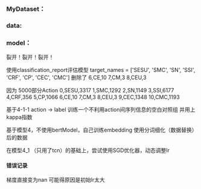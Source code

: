 ### MyDataset：


### data:



### model：

裂开！裂开！裂开！


使用classification_report评估模型
target_names = ['SESU', 'SMC', 'SN', 'SSI', 'CRF', 'CP', 'CEC', 'CMC']
删除了
6,CE,10
7,CM,3
8,CEU,3

因为
5000部分Action
0,SESU,3317
1,SMC,1292
2,SN,1149
3,SSI,6177
4,CRF,356
5,CP,1066
6,CE,10
7,CM,3
8,CEU,3
9,CEC,1348
10,CMC,1193



基于4-1-1
action -> label
训练一个不利用action间序列信息的空白对照组
并用上kappa指数

基于模型4，不使用bertModel，自己训练embedding
使用分词细化（数据替换）后的数据

在模型4_1 （只用了tcn）的基础上，尝试使用SGD优化器，动态调整lr


#### 错误记录
梯度直接变为nan
可能得原因是初始lr太大
